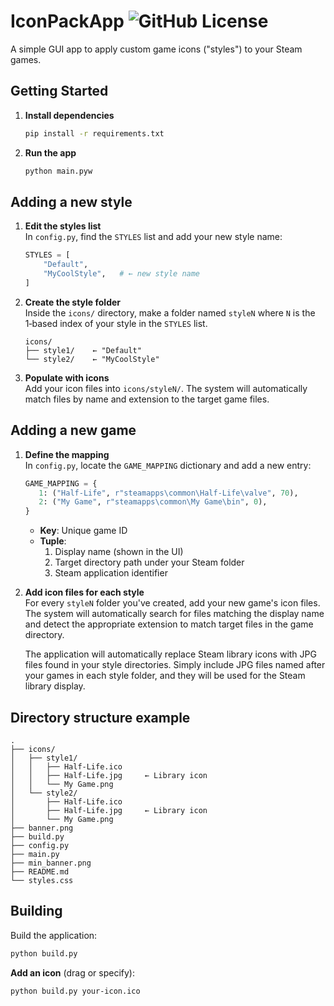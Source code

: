 # IconPackApp ![GitHub License](https://img.shields.io/github/license/dsafxP/IconPackApp)

A simple GUI app to apply custom game icons ("styles") to your Steam games.

## Getting Started

1. **Install dependencies**  
   ```bash
   pip install -r requirements.txt
   ```
2. **Run the app**  
   ```bash
   python main.pyw
   ```

## Adding a new style

1. **Edit the styles list**  
   In `config.py`, find the `STYLES` list and add your new style name:
   ```python
   STYLES = [
       "Default",
       "MyCoolStyle",   # ← new style name
   ]
   ```
2. **Create the style folder**  
   Inside the `icons/` directory, make a folder named `styleN` where `N` is the 1‑based index of your style in the `STYLES` list.  
   ```
   icons/
   ├── style1/    ← "Default"
   └── style2/    ← "MyCoolStyle"
   ```
3. **Populate with icons**  
   Add your icon files into `icons/styleN/`. The system will automatically match files by name and extension to the target game files.

## Adding a new game

1. **Define the mapping**  
   In `config.py`, locate the `GAME_MAPPING` dictionary and add a new entry:
   ```python
   GAME_MAPPING = {
      1: ("Half-Life", r"steamapps\common\Half-Life\valve", 70),
      2: ("My Game", r"steamapps\common\My Game\bin", 0),
   }
   ```
   - **Key**: Unique game ID
   - **Tuple**:
     1. Display name (shown in the UI)  
     2. Target directory path under your Steam folder
     3. Steam application identifier

2. **Add icon files for each style**  
   For every `styleN` folder you've created, add your new game's icon files. The system will automatically search for files matching the display name and detect the appropriate extension to match target files in the game directory.

   The application will automatically replace Steam library icons with JPG files found in your style directories. Simply include JPG files named after your games in each style folder, and they will be used for the Steam library display.

## Directory structure example

```
.
├── icons/
│   ├── style1/
│   │   ├── Half-Life.ico
│   │   ├── Half-Life.jpg     ← Library icon
│   │   └── My Game.png
│   └── style2/
│       ├── Half-Life.ico
│       ├── Half-Life.jpg     ← Library icon
│       └── My Game.png
├── banner.png
├── build.py
├── config.py
├── main.py
├── min_banner.png
├── README.md
└── styles.css
```

## Building

Build the application:
```bash
python build.py
```

**Add an icon** (drag or specify):
```bash
python build.py your-icon.ico
```
